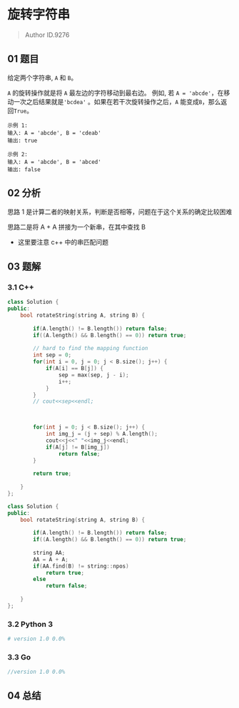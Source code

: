 # 旋转字符串
> Author ID.9276

## 01 题目

给定两个字符串, `A` 和 `B`。

`A` 的旋转操作就是将 `A` 最左边的字符移动到最右边。 例如, 若 `A = 'abcde'`，在移动一次之后结果就是`'bcdea'` 。如果在若干次旋转操作之后，`A` 能变成`B`，那么返回`True`。

```
示例 1:
输入: A = 'abcde', B = 'cdeab'
输出: true

示例 2:
输入: A = 'abcde', B = 'abced'
输出: false
```

## 02 分析

思路 1 是计算二者的映射关系，判断是否相等，问题在于这个关系的确定比较困难

思路二是将 A + A 拼接为一个新串，在其中查找 B

- 这里要注意 c++ 中的串匹配问题

## 03 题解

### 3.1 C++

```c++
class Solution {
public:
    bool rotateString(string A, string B) {
        
        if(A.length() != B.length()) return false;
        if((A.length() && B.length() == 0)) return true;
        
        // hard to find the mapping function
        int sep = 0;
        for(int i = 0, j = 0; j < B.size(); j++) {
            if(A[i] == B[j]) {
                sep = max(sep, j - i);
                i++;
            }
        }
        // cout<<sep<<endl;


        
        for(int j = 0; j < B.size(); j++) {
            int img_j = (j + sep) % A.length();
            cout<<j<<" "<<img_j<<endl;
            if(A[j] != B[img_j])
                return false;
        }
        
        return true;
        
    }
};
```

```c++
class Solution {
public:
    bool rotateString(string A, string B) {
        
        if(A.length() != B.length()) return false;
        if((A.length() && B.length() == 0)) return true;
        
        string AA;
        AA = A + A;
        if(AA.find(B) != string::npos)
            return true;
        else 
            return false;
        
    }
};
```





### 3.2 Python 3

```python
# version 1.0 0.0%

```

### 3.3 Go

```Go
//version 1.0 0.0%

```



## 04 总结

